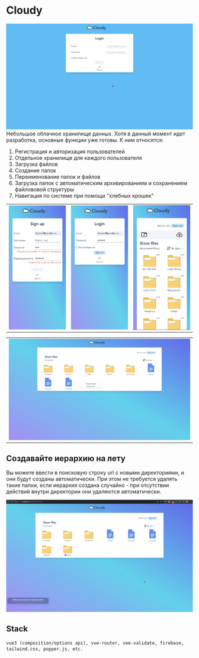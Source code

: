 # Cloudy

![animated preview](/screens/preview.gif)
Небольшое облачное хранилище данных. Хотя в данный момент идет разработка, основные функции уже готовы. К ним относятся:

1. Регистрация и авторизация пользователей
2. Отдельное хранилище для каждого пользователя
3. Загрузка файлов
4. Создание папок
5. Переименование папок и файлов
6. Загрузка папок с автоматическим архивированием и сохранением файлововой структуры
7. Навигация по системе при помощи "хлебных крошек"

<div align="center">
    <table>
    <tr>
        <td><img width="200" src="/screens/phone1.png"/></td>
        <td><img width="200" src="/screens/phone2.png"/></td>
        <td><img width="200" src="/screens/phone3.png"/></td>
    </tr>
    </table>
    <table>
    <tr>
    <td><img width="627" src="/screens/preview2.png"/></td>
    </tr></table>
</div>

## Создавайте иерархию на лету

Вы можете ввести в поисковую строку url с новыми директориями, и они будут созданы автоматически. При этом не требуется удалять такие папки, если иерархия создана случайно - при отсутствии действий внутри директории они удаляются автоматически.

![directories preview](/screens/directories.gif)

## Stack

```
vue3 (composition/options api), vue-router, vee-validate, firebase, tailwind.css, popper.js, etc.
```
